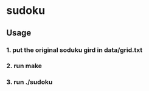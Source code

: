 # sudoku
## Usage
### 1. put the original soduku gird in data/grid.txt
### 2. run make
### 3. run ./sudoku
